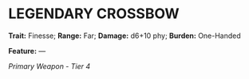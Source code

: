 # LEGENDARY CROSSBOW

**Trait:** Finesse; **Range:** Far; **Damage:** d6+10 phy; **Burden:** One-Handed

**Feature:** —

*Primary Weapon - Tier 4*
